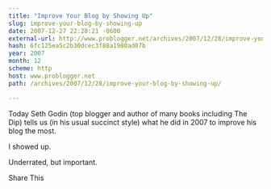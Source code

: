```yaml
---
title: "Improve Your Blog by Showing Up"
slug: improve-your-blog-by-showing-up
date: 2007-12-27 22:28:21 -0600
external-url: http://www.problogger.net/archives/2007/12/28/improve-your-blog-by-showing-up/
hash: 6fc125ea5c2b30dcec3f88a1980ad07b
year: 2007
month: 12
scheme: http
host: www.problogger.net
path: /archives/2007/12/28/improve-your-blog-by-showing-up/

---
```


Today Seth Godin (top blogger and author of many books including The Dip) tells us (in his usual succinct style) what he did in 2007 to improve his blog the most.



I showed up.



Underrated, but important.



Share This
